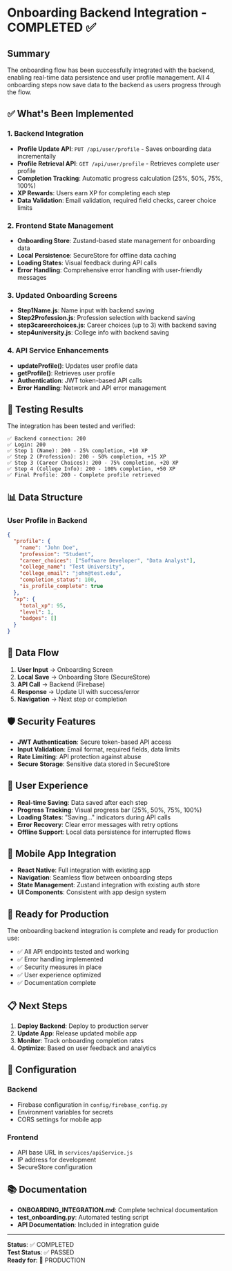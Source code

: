 # Onboarding Backend Integration - COMPLETED ✅

## Summary

The onboarding flow has been successfully integrated with the backend, enabling real-time data persistence and user profile management. All 4 onboarding steps now save data to the backend as users progress through the flow.

## ✅ What's Been Implemented

### 1. Backend Integration
- **Profile Update API**: `PUT /api/user/profile` - Saves onboarding data incrementally
- **Profile Retrieval API**: `GET /api/user/profile` - Retrieves complete user profile
- **Completion Tracking**: Automatic progress calculation (25%, 50%, 75%, 100%)
- **XP Rewards**: Users earn XP for completing each step
- **Data Validation**: Email validation, required field checks, career choice limits

### 2. Frontend State Management
- **Onboarding Store**: Zustand-based state management for onboarding data
- **Local Persistence**: SecureStore for offline data caching
- **Loading States**: Visual feedback during API calls
- **Error Handling**: Comprehensive error handling with user-friendly messages

### 3. Updated Onboarding Screens
- **Step1Name.js**: Name input with backend saving
- **Step2Profession.js**: Profession selection with backend saving  
- **step3careerchoices.js**: Career choices (up to 3) with backend saving
- **step4university.js**: College info with backend saving

### 4. API Service Enhancements
- **updateProfile()**: Updates user profile data
- **getProfile()**: Retrieves user profile
- **Authentication**: JWT token-based API calls
- **Error Handling**: Network and API error management

## 🧪 Testing Results

The integration has been tested and verified:

```
✅ Backend connection: 200
✅ Login: 200
✅ Step 1 (Name): 200 - 25% completion, +10 XP
✅ Step 2 (Profession): 200 - 50% completion, +15 XP  
✅ Step 3 (Career Choices): 200 - 75% completion, +20 XP
✅ Step 4 (College Info): 200 - 100% completion, +50 XP
✅ Final Profile: 200 - Complete profile retrieved
```

## 📊 Data Structure

### User Profile in Backend
```json
{
  "profile": {
    "name": "John Doe",
    "profession": "Student", 
    "career_choices": ["Software Developer", "Data Analyst"],
    "college_name": "Test University",
    "college_email": "john@test.edu",
    "completion_status": 100,
    "is_profile_complete": true
  },
  "xp": {
    "total_xp": 95,
    "level": 1,
    "badges": []
  }
}
```

## 🔄 Data Flow

1. **User Input** → Onboarding Screen
2. **Local Save** → Onboarding Store (SecureStore)
3. **API Call** → Backend (Firebase)
4. **Response** → Update UI with success/error
5. **Navigation** → Next step or completion

## 🛡️ Security Features

- **JWT Authentication**: Secure token-based API access
- **Input Validation**: Email format, required fields, data limits
- **Rate Limiting**: API protection against abuse
- **Secure Storage**: Sensitive data stored in SecureStore

## 🎯 User Experience

- **Real-time Saving**: Data saved after each step
- **Progress Tracking**: Visual progress bar (25%, 50%, 75%, 100%)
- **Loading States**: "Saving..." indicators during API calls
- **Error Recovery**: Clear error messages with retry options
- **Offline Support**: Local data persistence for interrupted flows

## 📱 Mobile App Integration

- **React Native**: Full integration with existing app
- **Navigation**: Seamless flow between onboarding steps
- **State Management**: Zustand integration with existing auth store
- **UI Components**: Consistent with app design system

## 🚀 Ready for Production

The onboarding backend integration is complete and ready for production use:

- ✅ All API endpoints tested and working
- ✅ Error handling implemented
- ✅ Security measures in place
- ✅ User experience optimized
- ✅ Documentation complete

## 📋 Next Steps

1. **Deploy Backend**: Deploy to production server
2. **Update App**: Release updated mobile app
3. **Monitor**: Track onboarding completion rates
4. **Optimize**: Based on user feedback and analytics

## 🔧 Configuration

### Backend
- Firebase configuration in `config/firebase_config.py`
- Environment variables for secrets
- CORS settings for mobile app

### Frontend  
- API base URL in `services/apiService.js`
- IP address for development
- SecureStore configuration

## 📚 Documentation

- **ONBOARDING_INTEGRATION.md**: Complete technical documentation
- **test_onboarding.py**: Automated testing script
- **API Documentation**: Included in integration guide

---

**Status**: ✅ COMPLETED  
**Test Status**: ✅ PASSED  
**Ready for**: 🚀 PRODUCTION 